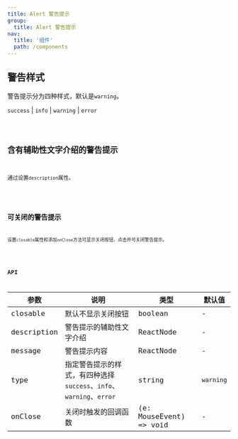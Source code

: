 ```yaml
---
title: Alert 警告提示
group:
  title: Alert 警告提示
nav:
  title: '组件'
  path: /components
---
```


## 警告样式

警告提示分为四种样式，默认是`warning`。

`success` | `info` | `warning` | `error`

<code src="./demo/type.tsx" />

## 含有辅助性文字介绍的警告提示

通过设置`description`属性。

<code src="./demo/description.tsx" />

## 可关闭的警告提示

设置`closable`属性和添加`onClose`方法可显示关闭按钮，点击并可关闭警告提示。

<code src="./demo/closable.tsx" />

## API

| 参数        | 说明                                                                 | 类型                    | 默认值    |
| ----------- | -------------------------------------------------------------------- | ----------------------- | --------- |
| closable    | 默认不显示关闭按钮                                                   | boolean                 | -         |
| description | 警告提示的辅助性文字介绍                                             | ReactNode               | -         |
| message     | 警告提示内容                                                         | ReactNode               | -         |
| type        | 指定警告提示的样式，有四种选择 `success`、`info`、`warning`、`error` | string                  | `warning` |
| onClose     | 关闭时触发的回调函数                                                 | (e: MouseEvent) => void | -         |
